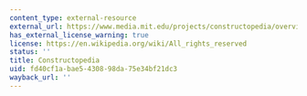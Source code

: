 ```yaml
---
content_type: external-resource
external_url: https://www.media.mit.edu/projects/constructopedia/overview/
has_external_license_warning: true
license: https://en.wikipedia.org/wiki/All_rights_reserved
status: ''
title: Constructopedia
uid: fd40cf1a-bae5-4308-98da-75e34bf21dc3
wayback_url: ''
---
```

